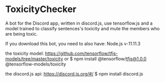 # ToxicityChecker
A bot for the Discord app, written in discord.js, use tensorflow.js and a model trained to classify sentences's toxicity and mute the members who are being toxic.

If you download this bot, you need to also have:
Node.js v-11.11.3

the toxicity model:
  https://github.com/tensorflow/tfjs-models/tree/master/toxicity
  or
  $ npm install @tensorflow/tfjs@1.0.0 @tensorflow-models/toxicity

the discord.js api:
  https://discord.js.org/#/
  $ npm install discord.js
